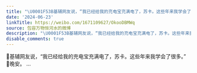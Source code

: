 ```yaml
---
title: "\U0001F53B基辅网友说，“我已经给我的充电宝充满电了，苏卡。这些年来我学会了很多。”\U0001F53B晚安。"
date: '2024-06-23'
linkTitle: https://weibo.com/1671109627/OkooDBMWq
source: 包容万物恒河水的微博
description: "\U0001F53B基辅网友说，“我已经给我的充电宝充满电了，苏卡。这些年来我学会了很多。”<br>\U0001F53B晚安。  ..."
disable_comments: true
---
```

🔻基辅网友说，“我已经给我的充电宝充满电了，苏卡。这些年来我学会了很多。”<br>🔻晚安。  ...